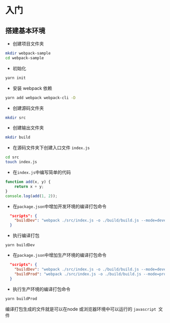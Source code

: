 # 入门

## 搭建基本环境

- 创建项目文件夹

```bash
mkdir webpack-sample
cd webpack-sample
```

- 初始化

```bash
yarn init
```

- 安装 webpack 依赖

```bash
yarn add webpack webpack-cli -D
```

- 创建源码文件夹

```bash
mkdir src
```

- 创建输出文件夹

```bash
mkdir build
```

- 在源码文件夹下创建入口文件 `index.js`

```bash
cd src
touch index.js
```

- 在`index.js`中编写简单的代码

```javascript
function add(x, y) {
    return x + y;
}
console.log(add(1, 2));
```

- 在`package.json`中增加开发环境的编译打包命令

```json
  "scripts": {
    "buildDev": "webpack ./src/index.js -o ./build/build.js --mode=development"
  }
```

- 执行编译打包

```
yarn buildDev
```

- 在`package.json`中增加生产环境的编译打包命令

```json
  "scripts": {
    "buildDev": "webpack ./src/index.js -o ./build/build.js --mode=development",
    "buildProd": "webpack ./src/index.js -o ./build/build.js --mode=production"
  }
```

- 执行生产环境的编译打包命令

```bash
yarn buildProd
```



编译打包生成的文件就是可以在node 或浏览器环境中可以运行的 `javascript `文件